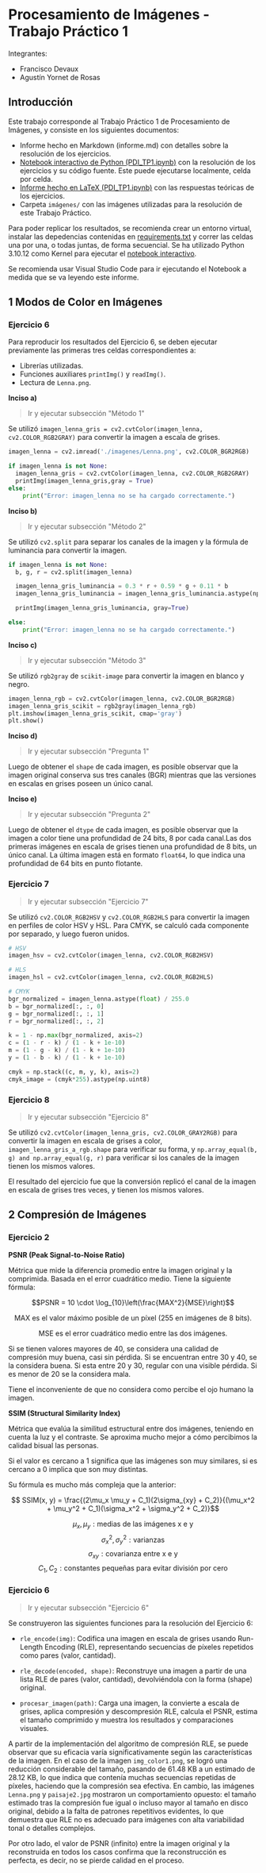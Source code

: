 # Procesamiento de Imágenes - Trabajo Práctico 1
Integrantes:
- Francisco Devaux
- Agustín Yornet de Rosas

## Introducción
Este trabajo corresponde al Trabajo Práctico 1 de Procesamiento de Imágenes, y consiste en los siguientes documentos:

- Informe hecho en Markdown (informe.md) con detalles sobre la resolución de los ejercicios.
- [Notebook interactivo de Python (PDI_TP1.ipynb)](PDI_TP1.ipynb) con la resolución de los ejercicios y su código fuente. Este puede ejecutarse localmente, celda por celda.
- [Informe hecho en LaTeX (PDI_TP1.ipynb)](TP1_PDI.pdf) con las respuestas teóricas de los ejercicios.
- Carpeta `imágenes/` con las imágenes utilizadas para la resolución de este Trabajo Práctico.

Para poder replicar los resultados, se recomienda crear un entorno virtual, instalar las depedencias contenidas en [requirements.txt](requirements.txt) y correr las celdas una por una, o todas juntas, de forma secuencial. Se ha utilizado Python 3.10.12 como Kernel para ejecutar el [notebook interactivo](PDI_TP1.ipynb).

Se recomienda usar Visual Studio Code para ir ejecutando el Notebook a medida que se va leyendo este informe.

## 1 Modos de Color en Imágenes

### Ejercicio 6

Para reproducir los resultados del Ejercicio 6, se deben ejecutar previamente las primeras tres celdas correspondientes a: 
- Librerías utilizadas.
- Funciones auxiliares `printImg()` y `readImg()`.
- Lectura de `Lenna.png`.

**Inciso a)**

> Ir y ejecutar subsección "Método 1"

Se utilizó `imagen_lenna_gris = cv2.cvtColor(imagen_lenna, cv2.COLOR_RGB2GRAY)` para convertir la imagen a escala de grises. 

```python
imagen_lenna = cv2.imread('./imagenes/Lenna.png', cv2.COLOR_BGR2RGB)

if imagen_lenna is not None:
  imagen_lenna_gris = cv2.cvtColor(imagen_lenna, cv2.COLOR_RGB2GRAY)
  printImg(imagen_lenna_gris,gray = True)
else:
    print("Error: imagen_lenna no se ha cargado correctamente.")
```

**Inciso b)**

> Ir y ejecutar subsección "Método 2"

Se utilizó `cv2.split` para separar los canales de la imagen y la fórmula de luminancia para convertir la imagen. 

```python
if imagen_lenna is not None:
  b, g, r = cv2.split(imagen_lenna)

  imagen_lenna_gris_luminancia = 0.3 * r + 0.59 * g + 0.11 * b
  imagen_lenna_gris_luminancia = imagen_lenna_gris_luminancia.astype(np.uint8)

  printImg(imagen_lenna_gris_luminancia, gray=True)

else:
    print("Error: imagen_lenna no se ha cargado correctamente.")

```

**Inciso c)**
> Ir y ejecutar subsección "Método 3"

Se utilizó `rgb2gray` de `scikit-image` para convertir la imagen en blanco y negro. 

```python
imagen_lenna_rgb = cv2.cvtColor(imagen_lenna, cv2.COLOR_BGR2RGB)
imagen_lenna_gris_scikit = rgb2gray(imagen_lenna_rgb)
plt.imshow(imagen_lenna_gris_scikit, cmap='gray')
plt.show()
```

**Inciso d)**
> Ir y ejecutar subsección "Pregunta 1"

Luego de obtener el `shape` de cada imagen, es posible observar que la imagen original conserva sus tres canales (BGR) mientras que las versiones en escalas en grises poseen un único canal.

**Inciso e)**
> Ir y ejecutar subsección "Pregunta 2"

Luego de obtener el `dtype` de cada imagen, es posible observar que la imagen a color tiene una profundidad de 24 bits, 8 por cada canal.Las dos primeras imágenes en escala de grises tienen una profundidad de 8 bits, un único canal. La última imagen está en formato `float64`, lo que indica una profundidad de 64 bits en punto flotante.

### Ejercicio 7
> Ir y ejecutar subsección "Ejercicio 7"

Se utilizó `cv2.COLOR_RGB2HSV` y `cv2.COLOR_RGB2HLS` para convertir la imagen en perfiles de color HSV y HSL. Para CMYK, se calculó cada componente por separado, y luego fueron unidos. 

```python
# HSV
imagen_hsv = cv2.cvtColor(imagen_lenna, cv2.COLOR_RGB2HSV)

# HLS
imagen_hsl = cv2.cvtColor(imagen_lenna, cv2.COLOR_RGB2HLS)

# CMYK
bgr_normalized = imagen_lenna.astype(float) / 255.0
b = bgr_normalized[:, :, 0]
g = bgr_normalized[:, :, 1]
r = bgr_normalized[:, :, 2]

k = 1 - np.max(bgr_normalized, axis=2)
c = (1 - r - k) / (1 - k + 1e-10)
m = (1 - g - k) / (1 - k + 1e-10)
y = (1 - b - k) / (1 - k + 1e-10)

cmyk = np.stack((c, m, y, k), axis=2)
cmyk_image = (cmyk*255).astype(np.uint8)
```

### Ejercicio 8
> Ir y ejecutar subsección "Ejercicio 8"

Se utilizó `cv2.cvtColor(imagen_lenna_gris, cv2.COLOR_GRAY2RGB)` para convertir la imagen en escala de grises a color, `imagen_lenna_gris_a_rgb.shape` para verificar su forma, y `np.array_equal(b, g) and np.array_equal(g, r)` para verificar si los canales de la imagen tienen los mismos valores.

El resultado del ejercicio fue que la conversión replicó el canal de la imagen en escala de grises tres veces, y tienen los mismos valores.

## 2 Compresión de Imágenes
### Ejercicio 2

**PSNR (Peak Signal-to-Noise Ratio)**

Métrica que mide la diferencia promedio entre la imagen original y la comprimida. Basada en el error cuadrático medio.
Tiene la siguiente fórmula:

$$PSNR = 10 \cdot \log_{10}\left(\frac{MAX^2}{MSE}\right)$$

$$\text{MAX es el valor máximo posible de un píxel (255 en imágenes de 8 bits).}$$

$$\text{MSE es el error cuadrático medio entre las dos imágenes.}$$

Si se tienen valores mayores de 40, se considera una calidad de compresión muy buena, casi sin pérdida. Si se encuentran entre 30 y 40, se la considera buena. Si esta entre 20 y 30, regular con una visible pérdida. Si es menor de 20 se la considera mala.

Tiene el inconveniente de que no considera como percibe el ojo humano la imagen.

**SSIM (Structural Similarity Index)**

Métrica que evalúa la similitud estructural entre dos imágenes, teniendo en cuenta la luz y el contraste. Se aproxima mucho mejor a cómo percibimos la calidad bisual las personas.

Si el valor es cercano a 1 significa que las imágenes son muy similares, si es cercano a 0 implica que son muy distintas.

Su fórmula es mucho más compleja que la anterior:

$$ SSIM(x, y) = \frac{(2\mu_x \mu_y + C_1)(2\sigma_{xy} + C_2)}{(\mu_x^2 + \mu_y^2 + C_1)(\sigma_x^2 + \sigma_y^2 + C_2)}$$

$$\mu_x, \mu_y: \text{medias de las imágenes x e y}$$
$$\sigma_x^2, \sigma_y^2: \text{varianzas}$$
$$\sigma_{xy}: \text{covarianza entre x e y}$$
$$C_1, C_2: \text{constantes pequeñas para evitar división por cero}$$

### Ejercicio 6
> Ir y ejecutar subsección "Ejercicio 6"

Se construyeron las siguientes funciones para la resolución del Ejercicio 6:
- `rle_encode(img)`: Codifica una imagen en escala de grises usando Run-Length Encoding (RLE), representando secuencias de píxeles repetidos como pares (valor, cantidad).
- `rle_decode(encoded, shape)`: Reconstruye una imagen a partir de una lista RLE de pares (valor, cantidad), devolviéndola con la forma (shape) original.

- `procesar_imagen(path)`: Carga una imagen, la convierte a escala de grises, aplica compresión y descompresión RLE, calcula el PSNR, estima el tamaño comprimido y muestra los resultados y comparaciones visuales.

A partir de la implementación del algoritmo de compresión RLE, se puede observar que su eficacia varía significativamente según las características de la imagen. En el caso de la imagen `img_color1.png`, se logró una reducción considerable del tamaño, pasando de 61.48 KB a un estimado de 28.12 KB, lo que indica que contenía muchas secuencias repetidas de píxeles, haciendo que la compresión sea efectiva. En cambio, las imágenes `Lenna.png` y `paisaje2.jpg` mostraron un comportamiento opuesto: el tamaño estimado tras la compresión fue igual o incluso mayor al tamaño en disco original, debido a la falta de patrones repetitivos evidentes, lo que demuestra que RLE no es adecuado para imágenes con alta variabilidad tonal o detalles complejos.

Por otro lado, el valor de PSNR (infinito) entre la imagen original y la reconstruida en todos los casos confirma que la reconstrucción es perfecta, es decir, no se pierde calidad en el proceso.